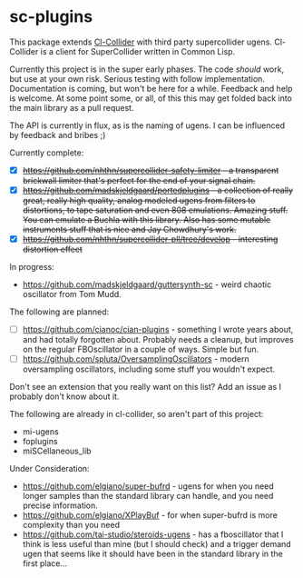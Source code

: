 # sc-plugins
This package extends [Cl-Collider](https://github.com/byulparan/cl-collider) with third party supercollider ugens. Cl-Collider is a client for SuperCollider written in Common Lisp.

Currently this project is in the super early phases. The code _should_ work, but use at your own risk. Serious testing with follow implementation. Documentation is coming, but won't be here for a while. Feedback and help is welcome. At some point some, or all, of this this may get folded back into the main library as a pull request.

The API is currently in flux, as is the naming of ugens. I can be influenced by feedback and bribes ;)

Currently complete:
- [x] ~~https://github.com/nhthn/supercollider-safety-limiter - a transparent brickwall limiter that's perfect for the end of your signal chain.~~
- [x] ~~https://github.com/madskjeldgaard/portedplugins - a collection of really great, really high quality, analog modeled ugens from filters to distortions, to tape saturation and even 808 emulations. Amazing stuff. You can emulate a Buchla with this library. Also has some mutable instruments stuff that is nice and Jay Chowdhury's work.~~
- [x] ~~https://github.com/nhthn/supercollider-pll/tree/develop - interesting distortion effect~~

In progress:
- https://github.com/madskjeldgaard/guttersynth-sc - weird chaotic oscillator from Tom Mudd.

The following are planned:
- [ ] https://github.com/cianoc/cian-plugins - something I wrote years about, and had totally forgotten about. Probably needs a cleanup, but improves on the regular FBOscillator in a couple of ways. Simple but fun.
- [ ] https://github.com/spluta/OversamplingOscillators - modern oversampling oscillators, including some stuff you wouldn't expect.

Don't see an extension that you really want on this list? Add an issue as I probably don't know about it.

The following are already in cl-collider, so aren't part of this project:
- mi-ugens
- foplugins
- miSCellaneous_lib

Under Consideration:
- https://github.com/elgiano/super-bufrd - ugens for when you need longer samples than the standard library can handle, and you need precise information.
- https://github.com/elgiano/XPlayBuf - for when super-bufrd is more complexity than you need
- https://github.com/tai-studio/steroids-ugens - has a fboscillator that I think is less useful than mine (but I should check) and a trigger demand ugen that seems like it should have been in the standard library in the first place...